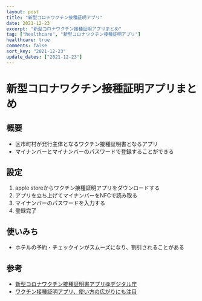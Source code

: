```yaml
---
layout: post
title: "新型コロナワクチン接種証明アプリ"
date: 2021-12-23
excerpt: "新型コロナワクチン接種証明アプリまとめ"
tag: ["healthcare", "新型コロナワクチン接種証明アプリ"]
healthcare: true
comments: false
sort_key: "2021-12-23"
update_dates: ["2021-12-23"]
---
```


# 新型コロナワクチン接種証明アプリまとめ

## 概要
 - 区市町村が発行主体となるワクチン接種証明書となるアプリ
 - マイナンバーとマイナンバーのパスワードで登録することができる

## 設定
 1. apple storeからワクチン接種証明アプリをダウンロードする
 2. アプリを立ち上げてマイナンバーをNFCで読み取る
 3. マイナンバーのパスワードを入力する
 4. 登録完了

## 使いみち
 - ホテルの予約・チェックインがスムーズになり、割引されることがある
 
## 参考
 - [新型コロナワクチン接種証明書アプリ@デジタル庁](https://www.digital.go.jp/policies/posts/vaccinecert)
 - [ワクチン接種証明アプリ、使い方の広がりにも注目](https://ascii.jp/elem/000/004/078/4078448/3/)

